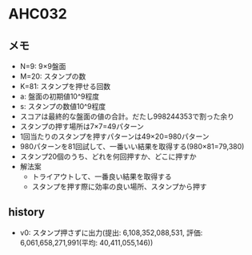 # AHC032

## メモ

- N=9: 9×9盤面
- M=20: スタンプの数
- K=81: スタンプを押せる回数
- a: 盤面の初期値10^9程度
- s: スタンプの数値10^9程度
- スコアは最終的な盤面の値の合計。だたし998244353で割った余り
- スタンプの押す場所は7×7=49パターン
- 1回当たりのスタンプを押すパターンは49×20=980パターン
- 980パターンを81回試して、一番いい結果を取得する(980×81=79,380)
- スタンプ20個のうち、どれを何回押すか、どこに押すか
- 解法案
  - トライアウトして、一番良い結果を取得する
  - スタンプを押す際に効率の良い場所、スタンプから押す

## history

- v0: スタンプ押さずに出力(提出: 6,108,352,088,531, 評価: 6,061,658,271,991(平均: 40,411,055,146))
